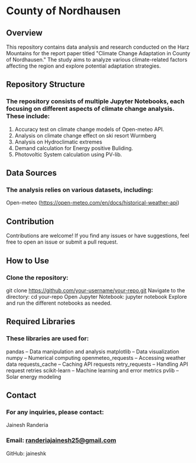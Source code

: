 # County of Nordhausen

## Overview

This repository contains data analysis and research conducted on the Harz Mountains for the report paper titled "Climate Change Adaptation in County of Nordhausen." The study aims to analyze various climate-related factors affecting the region and explore potential adaptation strategies.

## Repository Structure

### The repository consists of multiple Jupyter Notebooks, each focusing on different aspects of climate change analysis. These include:
1. Accuracy test on climate change models of Open-meteo API.
2. Analysis on climate change effect on ski resort Wurmberg
3. Analysis on Hydroclimatic extremes
4. Demand calculation for Energy positive Buliding.
5. Photovoltic System calculation using PV-lib.

## Data Sources

### The analysis relies on various datasets, including:
Open-meteo (https://open-meteo.com/en/docs/historical-weather-api)

## Contribution
Contributions are welcome! If you find any issues or have suggestions, feel free to open an issue or submit a pull request.

## How to Use
### Clone the repository:
git clone https://github.com/your-username/your-repo.git
Navigate to the directory:
cd your-repo
Open Jupyter Notebook:
jupyter notebook
Explore and run the different notebooks as needed.


## Required Libraries
### These libraries are used for:
pandas – Data manipulation and analysis
matplotlib – Data visualization
numpy – Numerical computing
openmeteo_requests – Accessing weather data
requests_cache – Caching API requests
retry_requests – Handling API request retries
scikit-learn – Machine learning and error metrics
pvlib – Solar energy modeling


## Contact
### For any inquiries, please contact:
Jainesh Randeria
### Email: randeriajainesh25@gmail.com
GitHub: jaineshk

